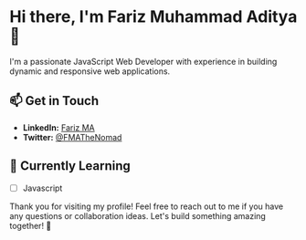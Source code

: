 # Hi there, I'm Fariz Muhammad Aditya 👋

I'm a passionate JavaScript Web Developer with experience in building dynamic and responsive web applications.

## 📫 Get in Touch

- **LinkedIn:** [Fariz MA](https://www.linkedin.com/in/farizma)
- **Twitter:** [@FMATheNomad](https://twitter.com/FMATheNomad)

## 🌱 Currently Learning

- [ ] Javascript


Thank you for visiting my profile! Feel free to reach out to me if you have any questions or collaboration ideas. Let's build something amazing together! 🚀
